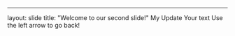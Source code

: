 
---
layout: slide
title: "Welcome to our second slide!"
My Update
Your text
Use the left arrow to go back!
